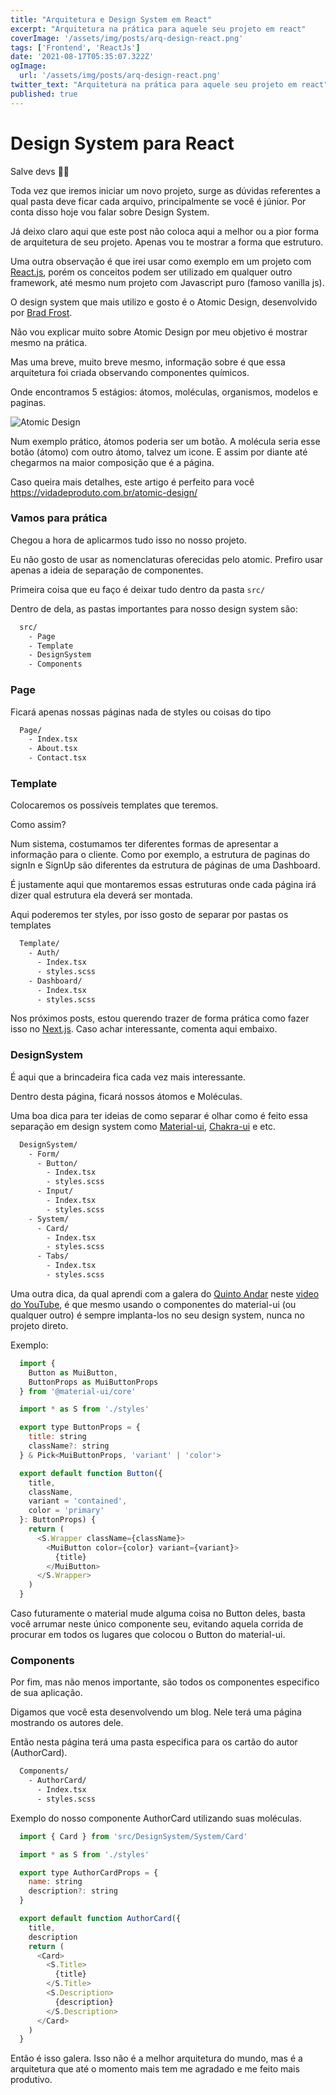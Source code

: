 ```yaml
---
title: "Arquitetura e Design System em React"
excerpt: "Arquitetura na prática para aquele seu projeto em react"
coverImage: '/assets/img/posts/arq-design-react.png'
tags: ['Frontend', 'ReactJs']
date: '2021-08-17T05:35:07.322Z'
ogImage:
  url: '/assets/img/posts/arq-design-react.png'
twitter_text: "Arquitetura na prática para aquele seu projeto em react"
published: true
---
```

# Design System para React

Salve devs ✌🏾

Toda vez que iremos iniciar um novo projeto, surge as dúvidas referentes a qual pasta deve ficar cada arquivo, principalmente se você é júnior. Por conta disso hoje vou falar sobre Design System.

Já deixo claro aqui que este post não coloca aqui a melhor ou a pior forma de arquitetura de seu projeto. Apenas vou te mostrar a forma que estruturo.

Uma outra observação é que irei usar como exemplo em um projeto com [React.js](https://reactjs.org/), porém os conceitos podem ser utilizado em qualquer outro framework, até mesmo num projeto com Javascript puro (famoso vanilla js).

O design system que mais utilizo e gosto é o Atomic Design, desenvolvido por [Brad Frost](https://bradfrost.com/).

Não vou explicar muito sobre Atomic Design por meu objetivo é mostrar mesmo na prática.

Mas uma breve, muito breve mesmo, informação sobre é que essa arquitetura foi criada observando componentes químicos.

Onde encontramos 5 estágios: átomos, moléculas, organismos, modelos e paginas.

![Atomic Design](/assets/img/posts/atomic-design.png "Atomic Design")

Num exemplo prático, átomos poderia ser um botão. A molécula seria esse botão (átomo) com outro átomo, talvez um icone. E assim por diante até chegarmos na maior composição que é a página.

Caso queira mais detalhes, este artigo é perfeito para você <https://vidadeproduto.com.br/atomic-design/>

### Vamos para prática

Chegou a hora de aplicarmos tudo isso no nosso projeto.

Eu não gosto de usar as nomenclaturas oferecidas pelo atomic. Prefiro usar apenas a ideia de separação de componentes.

Primeira coisa que eu faço é deixar tudo dentro da pasta `src/`

Dentro de dela, as pastas importantes para nosso design system são:

```bash
  src/
    - Page
    - Template
    - DesignSystem
    - Components
```

### Page

Ficará apenas nossas páginas nada de styles ou coisas do tipo

```bash
  Page/
    - Index.tsx
    - About.tsx
    - Contact.tsx
```

### Template

Colocaremos os possíveis templates que teremos.

Como assim?

Num sistema, costumamos ter diferentes formas de apresentar a informação para o cliente. Como por exemplo, a estrutura de paginas do signIn e SignUp são diferentes da estrutura de páginas de uma Dashboard.

É justamente aqui que montaremos essas estruturas onde cada página irá dizer qual estrutura ela deverá ser montada.

Aqui poderemos ter styles, por isso gosto de separar por pastas os templates

```bash
  Template/
    - Auth/
      - Index.tsx
      - styles.scss
    - Dashboard/
      - Index.tsx
      - styles.scss
```

Nos próximos posts, estou querendo trazer de forma prática como fazer isso no [Next.js](https://nextjs.org/). Caso achar interessante, comenta aqui embaixo.

### DesignSystem

É aqui que a brincadeira fica cada vez mais interessante.

Dentro desta página, ficará nossos átomos e Moléculas.

Uma boa dica para ter ideias de como separar é olhar como é feito essa separação em design system como [Material-ui](http://material-ui.com/), [Chakra-ui](https://chakra-ui.com/) e etc.

```bash
  DesignSystem/
    - Form/
      - Button/
        - Index.tsx
        - styles.scss
      - Input/
        - Index.tsx
        - styles.scss
    - System/
      - Card/
        - Index.tsx
        - styles.scss
      - Tabs/
        - Index.tsx
        - styles.scss
```

Uma outra dica, da qual aprendi com a galera do [Quinto Andar](https://www.quintoandar.com.br/) neste [video do YouTube](https://www.youtube.com/watch?v=5fM4XuMxwkA), é que mesmo usando o componentes do material-ui (ou qualquer outro) é sempre implanta-los no seu design system, nunca no projeto direto.

Exemplo:

```js
  import {
    Button as MuiButton,
    ButtonProps as MuiButtonProps
  } from '@material-ui/core'

  import * as S from './styles'

  export type ButtonProps = {
    title: string
    className?: string
  } & Pick<MuiButtonProps, 'variant' | 'color'>

  export default function Button({
    title,
    className,
    variant = 'contained',
    color = 'primary'
  }: ButtonProps) {
    return (
      <S.Wrapper className={className}>
        <MuiButton color={color} variant={variant}>
          {title}
        </MuiButton>
      </S.Wrapper>
    )
  }
```

Caso futuramente o material mude alguma coisa no Button deles, basta você arrumar neste único componente seu, evitando aquela corrida de procurar em todos os lugares que colocou o Button do material-ui.

### Components

Por fim, mas não menos importante, são todos os componentes especifico de sua aplicação.

Digamos que você esta desenvolvendo um blog. Nele terá uma página mostrando os autores dele.

Então nesta página terá uma pasta especifica para os cartão do autor (AuthorCard).

```bash
  Components/
    - AuthorCard/
      - Index.tsx
      - styles.scss
```

Exemplo do nosso componente AuthorCard utilizando suas moléculas.

```js
  import { Card } from 'src/DesignSystem/System/Card'

  import * as S from './styles'

  export type AuthorCardProps = {
    name: string
    description?: string
  }

  export default function AuthorCard({
    title,
    description
    return (
      <Card>
        <S.Title>
          {title}
        </S.Title>
        <S.Description>
          {description}
        </S.Description>
      </Card>
    )
  }
```

Então é isso galera. Isso não é a melhor arquitetura do mundo, mas é a arquitetura que até o momento mais tem me agradado e me feito mais produtivo.

